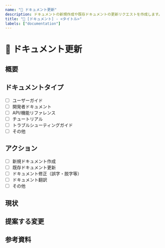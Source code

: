 ```yaml
---
name: "📝 ドキュメント更新"
description: ドキュメントの新規作成や既存ドキュメントの更新リクエストを作成します。
title: "📝 [ドキュメント] - <タイトル>"
labels: ["documentation"]
---
```


# 📝 ドキュメント更新

## 概要
<!-- ドキュメントの目的や範囲について簡潔に記入してください... -->

## ドキュメントタイプ
<!-- 以下の中から選択してください -->
- [ ] ユーザーガイド
- [ ] 開発者ドキュメント
- [ ] API/機能リファレンス
- [ ] チュートリアル
- [ ] トラブルシューティングガイド
- [ ] その他

## アクション
<!-- 以下の中から選択してください -->
- [ ] 新規ドキュメント作成
- [ ] 既存ドキュメント更新
- [ ] ドキュメント修正（誤字・脱字等）
- [ ] ドキュメント翻訳
- [ ] その他

## 現状
<!-- 現在のドキュメントの問題点や不足している情報について説明してください... -->

## 提案する変更
<!-- 追加または更新すべき内容の詳細を記入してください... -->

## 参考資料
<!-- 関連するコード、外部リソース、類似ドキュメントへのリンクなど... --> 
